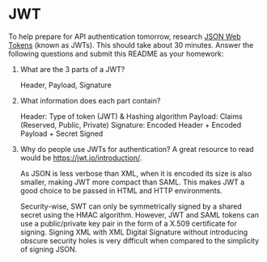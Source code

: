 # JWT

To help prepare for API authentication tomorrow, research [JSON Web Tokens](https://jwt.io) (known as JWTs). This should take about 30 minutes. Answer the following questions and submit this README as your homework:

1. What are the 3 parts of a JWT?

    Header, Payload, Signature

2. What information does each part contain?

    Header: Type of token (JWT) & Hashing algorithm
    Payload: Claims (Reserved, Public, Private)
    Signature: Encoded Header + Encoded Payload + Secret Signed

3. Why do people use JWTs for authentication? A great resource to read would be https://jwt.io/introduction/.

    As JSON is less verbose than XML, when it is encoded its size is also smaller, making JWT more compact than SAML. This makes JWT a good choice to be passed in HTML and HTTP environments.

    Security-wise, SWT can only be symmetrically signed by a shared secret using the HMAC algorithm. However, JWT and SAML tokens can use a public/private key pair in the form of a X.509 certificate for signing. Signing XML with XML Digital Signature without introducing obscure security holes is very difficult when compared to the simplicity of signing JSON.
